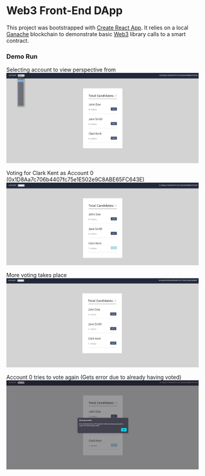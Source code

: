 # Web3 Front-End DApp

This project was bootstrapped with [Create React App](https://github.com/facebook/create-react-app). It relies on a local [Ganache](https://trufflesuite.com/ganache/)
blockchain to demonstrate basic [Web3](https://web3js.readthedocs.io/en/v1.7.4/) library calls to a smart contract.

### Demo Run

Selecting account to view perspective from
![accounts](./img/1.png)

Voting for Clark Kent as Account 0 (0x1D8Aa7c706b4407fc75e1E502e9C8ABE65FC643E)
![vote1](./img/2.png)

More voting takes place
![vote2](./img/3.png)

Account 0 tries to vote again (Gets error due to already having voted)
![error](./img/4.png)
